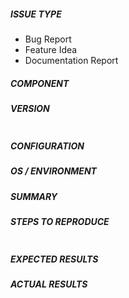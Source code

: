 ##### ISSUE TYPE
<!--- Pick one below and delete the rest: -->
 - Bug Report
 - Feature Idea
 - Documentation Report

##### COMPONENT
<!--- Name of the component/feature -->

##### VERSION
```

```

##### CONFIGURATION
<!---
Mention any settings you have changed/added/removed
-->

##### OS / ENVIRONMENT
<!---
Mention the OS you are running from or deploying onto,
or say “N/A” for anything that is not platform-specific.
-->

##### SUMMARY
<!--- Explain the problem briefly -->

##### STEPS TO REPRODUCE
<!---
For bugs, show exactly how to reproduce the problem.
For new features, show how the feature would be used.
-->

<!--- Paste example commands between quotes below -->
```

```

<!--- You can also paste gist.github.com links for larger files -->

##### EXPECTED RESULTS
<!--- What did you expect to happen when running the steps above? -->

##### ACTUAL RESULTS
<!--- What actually happened? If possible run with extra verbosity (-vvvv) -->

<!--- Paste verbatim command output between quotes below -->
```

```
